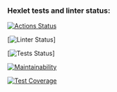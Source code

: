 ### Hexlet tests and linter status:
[![Actions Status](https://github.com/ValeriyOrlov/frontend-project-lvl2/workflows/hexlet-check/badge.svg)](https://github.com/ValeriyOrlov/frontend-project-lvl2/actions)

[![Linter Status](https://github.com/ValeriyOrlov/frontend-project-lvl2/workflows/linter-check/badge.svg)]

[![Tests Status](https://github.com/ValeriyOrlov/frontend-project-lvl2/workflows/tests-check/badge.svg)]

[![Maintainability](https://api.codeclimate.com/v1/badges/dec7d33c4beac9df8c3a/maintainability)](https://codeclimate.com/github/ValeriyOrlov/frontend-project-lvl2/maintainability)

[![Test Coverage](https://api.codeclimate.com/v1/badges/dec7d33c4beac9df8c3a/test_coverage)](https://codeclimate.com/github/ValeriyOrlov/frontend-project-lvl2/test_coverage)